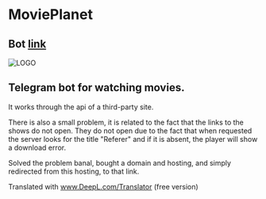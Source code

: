 # MoviePlanet

## Bot [link](https://t.me/watch_films_and_serials_bot)

![LOGO](https://kingzmsk.ru//static/img/logo.png "MoviePlanet")

## Telegram bot for watching movies.

It works through the api of a third-party site. 

There is also a small problem, it is related to the fact that the links to the shows do not open. They do not open due to the fact that when requested the server looks for the title "Referer" and if it is absent, the player will show a download error. 

Solved the problem banal, bought a domain and hosting, and simply redirected from this hosting, to that link.

Translated with www.DeepL.com/Translator (free version)
